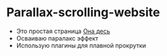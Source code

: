 # Parallax-scrolling-website 
- Это простая страница [Она десь](https://lynch555.github.io/Parallax-scrolling-website/)
- Осваиваю паралакс эффект
- Использую плагины для плавной прокрутки
